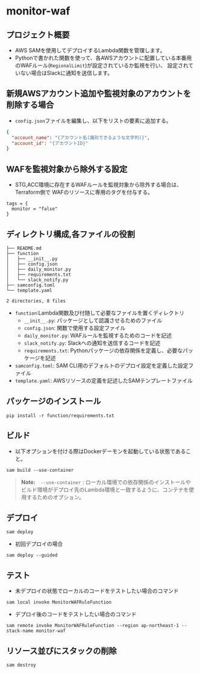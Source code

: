 # monitor-waf

## プロジェクト概要
- AWS SAMを使用してデプロイするLambda関数を管理します。
- Pythonで書かれた関数を使って、各AWSアカウントに配置している本番用のWAFルール(`RegionalLimit`)が設定されているか監視を行い、
設定されていない場合はSlackに通知を送信します。

## 新規AWSアカウント追加や監視対象のアカウントを削除する場合
- `config.json`ファイルを編集し、以下をリストの要素に追加する。
```json
{
  "account_name": "{アカウント名(識別できるような文字列)}",
  "account_id": "{アカウントID}"
}
```

## WAFを監視対象から除外する設定
- STG,ACC環境に存在するWAFルールを監視対象から除外する場合は、Terraform側で
WAFのリソースに専用のタグを付与する。
```hcl
tags = {
  monitor = "false"
}
```

## ディレクトリ構成,各ファイルの役割
```shell
├── README.md
├── function
│   ├── __init__.py
│   ├── config.json
│   ├── daily_monitor.py
│   ├── requirements.txt
│   └── slack_notify.py
├── samconfig.toml
└── template.yaml

2 directories, 8 files

```
- `function`:Lambda関数及び付随して必要なファイルを置くディレクトリ
  - `__init__.py`: パッケージとして認識させるためのファイル
  - `config.json`: 関数で使用する設定ファイル
  - `daily_monitor.py`: WAFルールを監視するためのコードを記述
  - `slack_notify.py`: Slackへの通知を送信するコードを記述
  - `requirements.txt`: Pythonパッケージの依存関係を定義し、必要なパッケージを記述
- `samconfig.toml`: SAM CLI用のデフォルトのデプロイ設定を定義した設定ファイル
- `template.yaml`: AWSリソースの定義を記述したSAMテンプレートファイル

## パッケージのインストール
```shell
pip install -r function/requirements.txt
```

## ビルド
- 以下オプションを付ける際はDockerデーモンを起動している状態であること。
```shell
sam build --use-container
```

> **Note:**　`--use-container` : ローカル環境での依存関係のインストールやビルド環境がデプロイ先のLambda環境と一致するように、コンテナを使用するためのオプション。

## デプロイ
```shell
sam deploy
```

- 初回デプロイの場合
```shell
sam deploy --guided
```

## テスト
- 未デプロイの状態でローカルのコードをテストしたい場合のコマンド
```shell
sam local invoke MonitorWAFRuleFunction
```

- デプロイ後のコードをテストしたい場合のコマンド
```shell
sam remote invoke MonitorWAFRuleFunction --region ap-northeast-1 --stack-name monitor-waf
```

## リソース並びにスタックの削除
```shell
sam destroy
```
